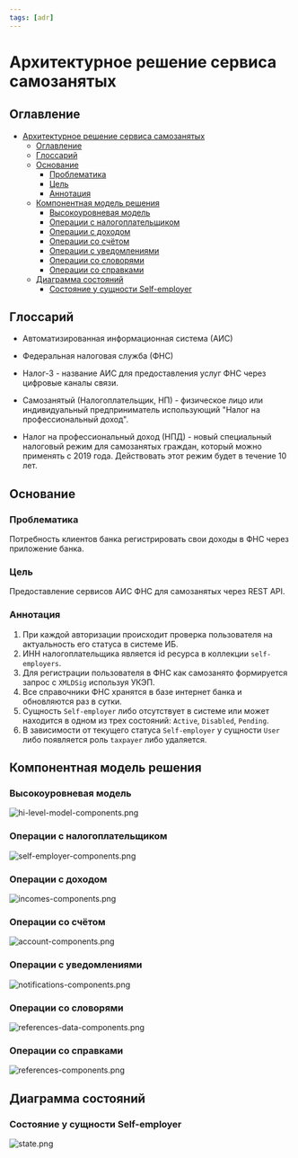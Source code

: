 ```yaml
---
tags: [adr]
---
```


# Архитектурное решение сервиса самозанятых

## Оглавление

- [Архитектурное решение сервиса самозанятых](#архитектурное-решение-сервиса-самозанятых)
  - [Оглавление](#оглавление)
  - [Глоссарий](#глоссарий)
  - [Основание](#основание)
    - [Проблематика](#проблематика)
    - [Цель](#цель)
    - [Аннотация](#аннотация)
  - [Компонентная модель решения](#компонентная-модель-решения)
    - [Высокоуровневая модель](#высокоуровневая-модель)
    - [Операции с налогоплательщиком](#операции-с-налогоплательщиком)
    - [Операции с доходом](#операции-с-доходом)
    - [Операции со счётом](#операции-со-счётом)
    - [Операции с уведомлениями](#операции-с-уведомлениями)
    - [Операции со словорями](#операции-со-словорями)
    - [Операции со справками](#операции-со-справками)
  - [Диаграмма состояний](#диаграмма-состояний)
    - [Состояние у сущности Self-employer](#состояние-у-сущности-self-employer)

## Глоссарий

- Автоматизированная информационная система (АИС)

- Федеральная налоговая служба (ФНС)

- Налог-3 - название АИС для предоставления услуг ФНС через цифровые каналы связи.

- Самозанятый (Налогоплательщик, НП) - физическое лицо или индивидуальный предприниматель использующий "Налог на профессиональный доход".

- Налог на профессиональный доход (НПД) - новый специальный налоговый режим для самозанятых граждан, который можно применять с 2019 года. Действовать этот режим будет в течение 10 лет.

## Основание

### Проблематика

Потребность клиентов банка регистрировать свои доходы в ФНС через приложение банка.

### Цель

Предоставление сервисов АИС ФНС для самозанятых через REST API.

### Аннотация

1. При каждой авторизации происходит проверка пользователя на актуальность его статуса в системе ИБ.
2. ИНН налогоплательщика является id ресурса в коллекции `self-employers`.
3. Для регистрации пользователя в ФНС как самозанято формируется запрос с `XMLDSig` используя УКЭП.
4. Все справочники ФНС хранятся в базе интернет банка и обновляются раз в сутки.
5. Сущность `Self-employer` либо отсутствует в системе или может находится в одном из трех состояний: `Active`, `Disabled`, `Pending`.
6. В зависимости от текущего статуса `Self-employer` у сущности `User` либо появляется роль `taxpayer` либо удаляется.

## Компонентная модель решения

### Высокоуровневая модель

![hi-level-model-components.png](../../assets/images/diagrams/self-employed-service/components/hi-level-model-components.png)

### Операции с налогоплательщиком

![self-employer-components.png](../../assets/images/diagrams/self-employed-service/components/self-employer-components.png)

### Операции с доходом

![incomes-components.png](../../assets/images/diagrams/self-employed-service/components/incomes-components.png)

### Операции со счётом

![account-components.png](../../assets/images/diagrams/self-employed-service/components/account-components.png)

### Операции с уведомлениями

![notifications-components.png](../../assets/images/diagrams/self-employed-service/components/notifications-components.png)

### Операции со словорями

![references-data-components.png](../../assets/images/diagrams/self-employed-service/components/reference-data-components.png)

### Операции со справками

![references-components.png](../../assets/images/diagrams/self-employed-service/components/references-components.png)

## Диаграмма состояний

### Состояние у сущности Self-employer

![state.png](../../assets/images/diagrams/self-employed-service/state/state.png)